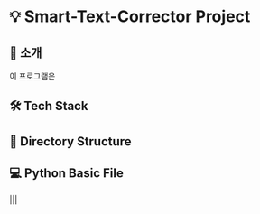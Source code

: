 # 💡 Smart-Text-Corrector Project

## 📖 소개
이 프로그램은 

## 🛠️ Tech Stack

## 📂 Directory Structure

## 💻 Python Basic File
|||
